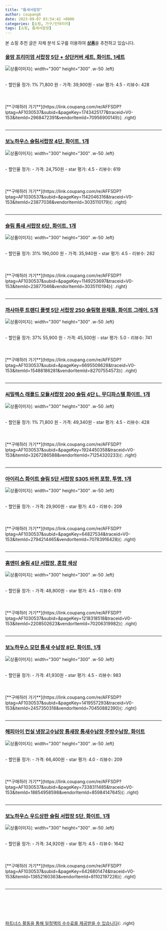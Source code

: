 ```yaml
---
title: "틈새서랍장"
author: coupang6
date: 2023-09-07 03:54:42 +0800
categories: [쇼핑, 가구/인테리어]
tags: [쇼핑, 틈새서랍장]
---
```


본 쇼핑 추천 글은 자체 분석 도구를 이용하여 [**상품**](https://link.coupang.com/a/bao1ui)을 추천하고 있습니다.

### [올맘 프리미엄 서랍장 5단 + 상단커버 세트, 화이트, 1세트](https://link.coupang.com/re/AFFSDP?lptag=AF1030537&subid=&pageKey=1743425177&traceid=V0-153&itemId=2968472391&vendorItemId=70956900149)

![상품이미지](https://thumbnail7.coupangcdn.com/thumbnails/remote/230x230ex/image/retail/images/345974427156814-2b73056e-ad37-4a4b-aaee-29b453edd1a4.jpg){: width="300" height="300" .w-50 .left}


<br>
- 할인율 정가: 1%  71,800   원
- 가격: 39,900원
- star 평가: 4.5
- 리뷰수: 428
<br>
<br>
<br>
<br>
[**구매하러 가기**](https://link.coupang.com/re/AFFSDP?lptag=AF1030537&subid=&pageKey=1743425177&traceid=V0-153&itemId=2968472391&vendorItemId=70956900149){: .right}
<br>
<br>

---

### [보노하우스 슬림서랍장 4단, 화이트, 1개](https://link.coupang.com/re/AFFSDP?lptag=AF1030537&subid=&pageKey=1142046316&traceid=V0-153&itemId=23877038&vendorItemId=3035110179)

![상품이미지](https://thumbnail6.coupangcdn.com/thumbnails/remote/230x230ex/image/retail/images/348773324141867-6da95bb4-8be4-4fa7-a3ad-6db64d23596b.png){: width="300" height="300" .w-50 .left}


<br>
- 할인율 정가: 
- 가격: 24,750원
- star 평가: 4.5
- 리뷰수: 619
<br>
<br>
<br>
<br>
[**구매하러 가기**](https://link.coupang.com/re/AFFSDP?lptag=AF1030537&subid=&pageKey=1142046316&traceid=V0-153&itemId=23877038&vendorItemId=3035110179){: .right}
<br>
<br>

---

### [슬림 틈새 서랍장 6단, 화이트, 1개](https://link.coupang.com/re/AFFSDP?lptag=AF1030537&subid=&pageKey=1149253697&traceid=V0-153&itemId=23877046&vendorItemId=3035110194)

![상품이미지](https://thumbnail10.coupangcdn.com/thumbnails/remote/230x230ex/image/product/image/vendoritem/2016/08/29/3035110194/0140bd73-499f-4cb6-b419-d6ea3591fe2a.jpg){: width="300" height="300" .w-50 .left}


<br>
- 할인율 정가: 31%  190,000   원
- 가격: 35,940원
- star 평가: 4.5
- 리뷰수: 282
<br>
<br>
<br>
<br>
[**구매하러 가기**](https://link.coupang.com/re/AFFSDP?lptag=AF1030537&subid=&pageKey=1149253697&traceid=V0-153&itemId=23877046&vendorItemId=3035110194){: .right}
<br>
<br>

---

### [까사마루 트렌디 플렛 5단 서랍장 250 슬림형 완제품, 화이트 그레이, 5개](https://link.coupang.com/re/AFFSDP?lptag=AF1030537&subid=&pageKey=6695508628&traceid=V0-153&itemId=15488186281&vendorItemId=82707554573)

![상품이미지](https://thumbnail7.coupangcdn.com/thumbnails/remote/230x230ex/image/rs_quotation_api/oig6xfts/91657b0def154e7c89b70647702ddde2.jpg){: width="300" height="300" .w-50 .left}


<br>
- 할인율 정가: 37%  55,900   원
- 가격: 45,500원
- star 평가: 5.0
- 리뷰수: 741
<br>
<br>
<br>
<br>
[**구매하러 가기**](https://link.coupang.com/re/AFFSDP?lptag=AF1030537&subid=&pageKey=6695508628&traceid=V0-153&itemId=15488186281&vendorItemId=82707554573){: .right}
<br>
<br>

---

### [씨밀렉스 래폴드 모듈서랍장 200 슬림 4단 L, 무디파스텔 화이트, 1개](https://link.coupang.com/re/AFFSDP?lptag=AF1030537&subid=&pageKey=1924450358&traceid=V0-153&itemId=3267286588&vendorItemId=71254320233)

![상품이미지](https://thumbnail9.coupangcdn.com/thumbnails/remote/230x230ex/image/retail/images/2877125881478415-c9611e93-41a8-4057-845f-445a88f57ed1.jpg){: width="300" height="300" .w-50 .left}


<br>
- 할인율 정가: 1%  71,800   원
- 가격: 49,340원
- star 평가: 4.5
- 리뷰수: 428
<br>
<br>
<br>
<br>
[**구매하러 가기**](https://link.coupang.com/re/AFFSDP?lptag=AF1030537&subid=&pageKey=1924450358&traceid=V0-153&itemId=3267286588&vendorItemId=71254320233){: .right}
<br>
<br>

---

### [아이리스 화이트 슬림 5단 서랍장 S305 바퀴 포함, 투명, 1개](https://link.coupang.com/re/AFFSDP?lptag=AF1030537&subid=&pageKey=64827534&traceid=V0-153&itemId=2794214465&vendorItemId=70783916428)

![상품이미지](https://thumbnail10.coupangcdn.com/thumbnails/remote/230x230ex/image/retail/images/3642743869383726-e924bc6f-76f5-4fa0-a25b-7c5255874c4d.jpg){: width="300" height="300" .w-50 .left}


<br>
- 할인율 정가: 
- 가격: 29,900원
- star 평가: 4.0
- 리뷰수: 209
<br>
<br>
<br>
<br>
[**구매하러 가기**](https://link.coupang.com/re/AFFSDP?lptag=AF1030537&subid=&pageKey=64827534&traceid=V0-153&itemId=2794214465&vendorItemId=70783916428){: .right}
<br>
<br>

---

### [홈앤미 슬림 4단 서랍장, 혼합 색상](https://link.coupang.com/re/AFFSDP?lptag=AF1030537&subid=&pageKey=1218318518&traceid=V0-153&itemId=2208502623&vendorItemId=70206319982)

![상품이미지](https://thumbnail9.coupangcdn.com/thumbnails/remote/230x230ex/image/retail/images/2020/01/29/11/0/c0fa8202-7817-4d1e-9984-69aecd3b18f9.jpg){: width="300" height="300" .w-50 .left}


<br>
- 할인율 정가: 
- 가격: 48,800원
- star 평가: 4.5
- 리뷰수: 619
<br>
<br>
<br>
<br>
[**구매하러 가기**](https://link.coupang.com/re/AFFSDP?lptag=AF1030537&subid=&pageKey=1218318518&traceid=V0-153&itemId=2208502623&vendorItemId=70206319982){: .right}
<br>
<br>

---

### [보노하우스 모던 틈새 수납장 8단, 화이트, 1개](https://link.coupang.com/re/AFFSDP?lptag=AF1030537&subid=&pageKey=1419557293&traceid=V0-153&itemId=2457350318&vendorItemId=70450882390)

![상품이미지](https://thumbnail6.coupangcdn.com/thumbnails/remote/230x230ex/image/retail/images/2020/03/31/11/7/32e67c6f-3dcd-495c-b3de-a476a7030489.jpg){: width="300" height="300" .w-50 .left}


<br>
- 할인율 정가: 
- 가격: 41,930원
- star 평가: 4.5
- 리뷰수: 983
<br>
<br>
<br>
<br>
[**구매하러 가기**](https://link.coupang.com/re/AFFSDP?lptag=AF1030537&subid=&pageKey=1419557293&traceid=V0-153&itemId=2457350318&vendorItemId=70450882390){: .right}
<br>
<br>

---

### [해피아이 컨실 냉장고수납장 틈새장 틈새수납장 주방수납장, 화이트](https://link.coupang.com/re/AFFSDP?lptag=AF1030537&subid=&pageKey=7338311485&traceid=V0-153&itemId=18854958598&vendorItemId=85984147645)

![상품이미지](https://thumbnail6.coupangcdn.com/thumbnails/remote/230x230ex/image/vendor_inventory/0623/4cba120dd9260f3dc5840b4208fa06c7c29f789c2243c71e86c74f293ab8.jpg){: width="300" height="300" .w-50 .left}


<br>
- 할인율 정가: 
- 가격: 66,400원
- star 평가: 4.0
- 리뷰수: 209
<br>
<br>
<br>
<br>
[**구매하러 가기**](https://link.coupang.com/re/AFFSDP?lptag=AF1030537&subid=&pageKey=7338311485&traceid=V0-153&itemId=18854958598&vendorItemId=85984147645){: .right}
<br>
<br>

---

### [보노하우스 우드상판 슬림 서랍장 5단, 화이트, 1개](https://link.coupang.com/re/AFFSDP?lptag=AF1030537&subid=&pageKey=6426801474&traceid=V0-153&itemId=13852160363&vendorItemId=81102197226)

![상품이미지](https://thumbnail10.coupangcdn.com/thumbnails/remote/230x230ex/image/rs_quotation_api/hli4i0fu/94dd1381d431426982dcb0e9d82d0218.jpg){: width="300" height="300" .w-50 .left}


<br>
- 할인율 정가: 
- 가격: 34,920원
- star 평가: 4.5
- 리뷰수: 1642
<br>
<br>
<br>
<br>
[**구매하러 가기**](https://link.coupang.com/re/AFFSDP?lptag=AF1030537&subid=&pageKey=6426801474&traceid=V0-153&itemId=13852160363&vendorItemId=81102197226){: .right}
<br>
<br>

---
<br><br><br><br><br> [파트너스 활동을 통해 일정액의 수수료를 제공받을 수 있습니다](https://link.coupang.com/a/bao1ui){: .right}